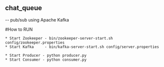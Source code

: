 ## chat_queue  
 -- pub/sub using Apache Kafka

#How to RUN 
 
	* Start Zookeeper - bin/zookeeper-server-start.sh config/zookeeper.properties  
	* Start Kafka     - bin/kafka-server-start.sh config/server.properties  

	* Start Producer - python producer.py  
	* Start Consumer - python consumer.py  

